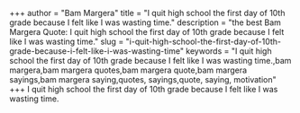 +++
author = "Bam Margera"
title = "I quit high school the first day of 10th grade because I felt like I was wasting time."
description = "the best Bam Margera Quote: I quit high school the first day of 10th grade because I felt like I was wasting time."
slug = "i-quit-high-school-the-first-day-of-10th-grade-because-i-felt-like-i-was-wasting-time"
keywords = "I quit high school the first day of 10th grade because I felt like I was wasting time.,bam margera,bam margera quotes,bam margera quote,bam margera sayings,bam margera saying,quotes, sayings,quote, saying, motivation"
+++
I quit high school the first day of 10th grade because I felt like I was wasting time.
